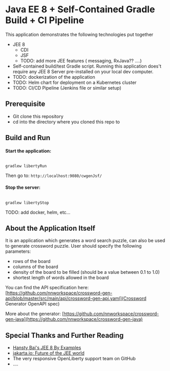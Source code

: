 # Java EE 8 + Self-Contained Gradle Build + CI Pipeline 

This application demonstrates the following technologies put together

* JEE 8 
  - CDI
  - JSF
  - TODO: add more JEE features ( messaging, RxJava?? ....)
* Self-contained build/test Gradle script. Running this application does't require any JEE 8 Server 
pre-installed on your local dev computer. 
* TODO: dockerization of the application
* TODO: Helm chart for deployment on a Kubernetes cluster
* TODO: CI/CD Pipeline (Jenkins file or similar setup)
 
 
## Prerequisite

* Git clone this repository
* cd into the directory where you cloned this repo to

## Build and Run 

#### Start the application:

```

gradlew libertyRun

```

Then go to: `http://localhost:9080/cwgenJsf/`


#### Stop the server:
```

gradlew libertyStop

```

TODO: add docker, helm, etc...

## About the Application Itself

It is an application which generates a word search puzzle, can also be used to generate crossword
puzzle. User should specify the following parameters:

* rows of the board
* columns of the board
* density of the board to be filled (should be a value between 0.1 to 1.0)
* shortest length of words allowed in the board

You can find the API specification here:
[https://github.com/nnworkspace/crossword-gen-api/blob/master/src/main/api/crossword-gen-api.yaml](Crossword Generator OpenAPI spec)

More about the generator:
[https://github.com/nnworkspace/crossword-gen-java](https://github.com/nnworkspace/crossword-gen-java)


## Special Thanks and Further Reading

* [Hansty Bai's JEE 8 By Examples](https://hantsy.gitbooks.io/java-ee-8-by-example/content/overview.html)
* [jakarta.io: Future of the JEE world](https://jakarta.ee/)
* The very responsive OpenLiberty support team on GitHub
* ....

